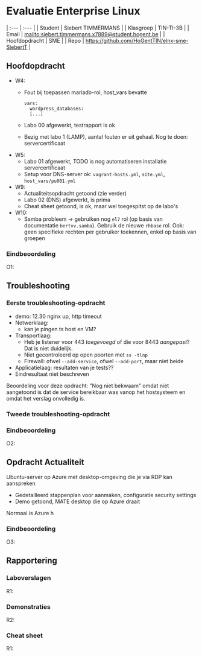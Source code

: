 # Evaluatie Enterprise Linux

| :---          | :---                     |
| Student       | Siebert TIMMERMANS |
| Klasgroep     | TIN-TI-3B                  |
| Email         | <mailto:siebert.timmermans.x7889@student.hogent.be>         |
| Hoofdopdracht | SME               |
| Repo          | <https://github.com/HoGentTIN/elnx-sme-SiebertT>                 |

## Hoofdopdracht

- W4:
    - Fout bij toepassen mariadb-rol, host_vars bevatte

        ```
        vars:
          wordpress_databases:
          [...]
        ```

    - Labo 00 afgewerkt, testrapport is ok
    - Bezig met labo 1 (LAMP), aantal fouten er uit gehaal. Nog te doen: servercertificaat
- W5:
    - Labo 01 afgewerkt, TODO is nog automatiseren installatie servercertificaat
    - Setup voor DNS-server ok: `vagrant-hosts.yml`, `site.yml`, `host_vars/pu001.yml`
- W9:
    - Actualiteitsopdracht getoond (zie verder)
    - Labo 02 (DNS) afgewerkt, is prima
    - Cheat sheet getoond, is ok, maar wel toegespitst op de labo's
- W10:
    - Samba probleem -> gebruiken nog `el7` rol (op basis van documentatie `bertvv.samba`). Gebruik de nieuwe `rhbase` rol. Ook: geen specifieke rechten per gebruiker toekennen, enkel op basis van groepen

### Eindbeoordeling

O1: <BEOORDELING>

## Troubleshooting

### Eerste troubleshooting-opdracht

- demo: 12.30 nginx up, http timeout
- Netwerklaag:
    - kan je pingen ts host en VM?
- Transportlaag:
    - Heb je listener voor 443 *toegevoegd* of die voor 8443 *aangepast*? Dat is niet duidelijk.
    - Niet gecontroleerd op open poorten met `ss -tlnp`
    - Firewall: ofwel `--add-service`, ofwel `--add-port`, maar niet beide
- Applicatielaag: resultaten van je tests??
- Eindresultaat niet beschreven

Beoordeling voor deze opdracht: "Nog niet bekwaam" omdat niet aangetoond is dat de service bereikbaar was vanop het hostsysteem en omdat het verslag onvolledig is.

### Tweede troubleshooting-opdracht

### Eindbeoordeling

O2: <BEOORDELING>

## Opdracht Actualiteit

Ubuntu-server op Azure met desktop-omgeving die je via RDP kan aanspreken

- Gedetailleerd stappenplan voor aanmaken, configuratie security settings
- Demo getoond, MATE desktop die op Azure draait

Normaal is Azure h

### Eindbeoordeling

O3: <BEOORDELING>

## Rapportering

### Laboverslagen

R1: <BEOORDELING>

### Demonstraties

R2: <BEOORDELING>

### Cheat sheet

R1: <BEOORDELING>

